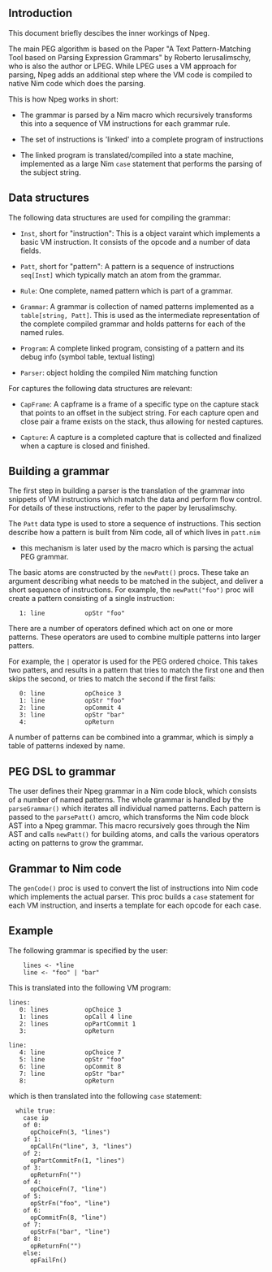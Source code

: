 
## Introduction

This document briefly descibes the inner workings of Npeg.

The main PEG algorithm is based on the Paper "A Text Pattern-Matching Tool
based on Parsing Expression Grammars" by Roberto Ierusalimschy, who is also the
author or LPEG. While LPEG uses a VM approach for parsing, Npeg adds an
additional step where the VM code is compiled to native Nim code which does the
parsing.

This is how Npeg works in short:

- The grammar is parsed by a Nim macro which recursively transforms this into
  a sequence of VM instructions for each grammar rule.

- The set of instructions is 'linked' into a complete program of instructions

- The linked program is translated/compiled into a state machine, implemented
  as a large Nim `case` statement that performs the parsing of the subject
  string.


## Data structures

The following data structures are used for compiling the grammar:

- `Inst`, short for "instruction": This is a object varaint which implements a
  basic VM instruction. It consists of the opcode and a number of data fields.

- `Patt`, short for "pattern": A pattern is a sequence of instructions
  `seq[Inst]` which typically match an atom from the grammar.

- `Rule`: One complete, named pattern which is part of a grammar.

- `Grammar`: A grammar is collection of named patterns implemented as a
  `table[string, Patt]`. This is used as the intermediate representation of the
  complete compiled grammar and holds patterns for each of the named rules.

- `Program`: A complete linked program, consisting of a pattern and its debug
  info (symbol table, textual listing)

- `Parser`: object holding the compiled Nim matching function

For captures the following data structures are relevant:

- `CapFrame`: A capframe is a frame of a specific type on the capture stack
  that points to an offset in the subject string. For each capture open and
  close pair a frame exists on the stack, thus allowing for nested captures.

- `Capture`: A capture is a completed capture that is collected and finalized
  when a capture is closed and finished. 


## Building a grammar

The first step in building a parser is the translation of the grammar into
snippets of VM instructions which match the data and perform flow control. For
details of these instructions, refer to the paper by Ierusalimschy.

The `Patt` data type is used to store a sequence of instructions. This section
describe how a pattern is built from Nim code, all of which lives in `patt.nim`
- this mechanism is later used by the macro which is parsing the actual PEG
grammar.

The basic atoms are constructed by the `newPatt()` procs. These take an
argument describing what needs to be matched in the subject, and deliver a
short sequence of instructions. For example, the `newPatt("foo")` proc
will create a pattern consisting of a single instruction: 

```
   1: line           opStr "foo"
```

There are a number of operators defined which act on one or more patterns.
These operators are used to combine multiple patterns into larger patters.

For example, the `|` operator is used for the PEG ordered choice. This takes
two patters, and results in a pattern that tries to match the first one and
then skips the second, or tries to match the second if the first fails:

```
   0: line           opChoice 3
   1: line           opStr "foo"
   2: line           opCommit 4
   3: line           opStr "bar"
   4:                opReturn
```

A number of patterns can be combined into a grammar, which is simply a table
of patterns indexed by name.


## PEG DSL to grammar

The user defines their Npeg grammar in a Nim code block, which consists of a
number of named patterns. The whole grammar is handled by the `parseGrammar()`
which iterates all individual named patterns. Each pattern is passed to the
`parsePatt()` amcro, which transforms the Nim code block AST into a Npeg
grammar. This macro recursively goes through the Nim AST and calls `newPatt()`
for building atoms, and calls the various operators acting on patterns to grow
the grammar.


## Grammar to Nim code

The `genCode()` proc is used to convert the list of instructions into Nim code
which implements the actual parser. This proc builds a `case` statement for each
VM instruction, and inserts a template for each opcode for each case.


## Example

The following grammar is specified by the user:

```
    lines <- *line                                                          
    line <- "foo" | "bar"
```

This is translated into the following VM program:

```
lines:
   0: lines          opChoice 3
   1: lines          opCall 4 line
   2: lines          opPartCommit 1
   3:                opReturn

line:
   4: line           opChoice 7
   5: line           opStr "foo"
   6: line           opCommit 8
   7: line           opStr "bar"
   8:                opReturn
```

which is then translated into the following `case` statement:

```
  while true:
    case ip
    of 0:
      opChoiceFn(3, "lines")
    of 1:
      opCallFn("line", 3, "lines")
    of 2:
      opPartCommitFn(1, "lines")
    of 3:
      opReturnFn("")
    of 4:
      opChoiceFn(7, "line")
    of 5:
      opStrFn("foo", "line")
    of 6:
      opCommitFn(8, "line")
    of 7:
      opStrFn("bar", "line")
    of 8:
      opReturnFn("")
    else:
      opFailFn()
```


